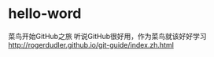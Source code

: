 # hello-word
菜鸟开始GitHub之旅
听说GitHub很好用，作为菜鸟就该好好学习
http://rogerdudler.github.io/git-guide/index.zh.html
